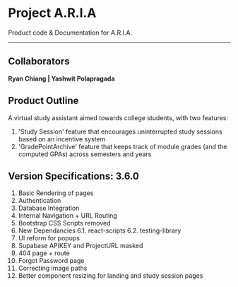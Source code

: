 # Project A.R.I.A

Product code & Documentation for A.R.I.A.

---

## Collaborators

**Ryan Chiang | Yashwit Polapragada**

## Product Outline

A virtual study assistant aimed towards college students, with two features:

1. 'Study Session' feature that encourages uninterrupted study sessions based on an incentive system
2. 'GradePointArchive' feature that keeps track of module grades (and the computed GPAs) across semesters and years

## Version Specifications: 3.6.0

1. Basic Rendering of pages
2. Authentication
3. Database Integration
4. Internal Navigation + URL Routing
5. Bootstrap CSS Scripts removed
6. New Dependancies
   6.1. react-scripts
   6.2. testing-library
7. UI reform for popups 
8. Supabase APIKEY and ProjectURL masked 
9. 404 page + route
10. Forgot Password page
11. Correcting image paths  
12. Better component resizing for landing and study session pages
